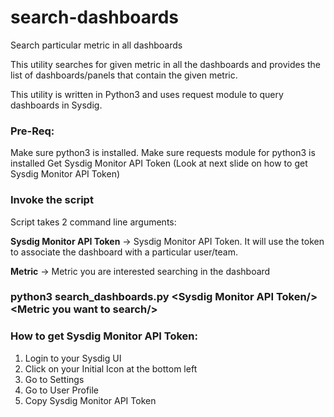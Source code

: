 # search-dashboards
Search particular metric in all dashboards


This utility searches for given metric in all the dashboards and provides the list of dashboards/panels that contain the given metric.

This utility is written in Python3 and uses request module to query dashboards in Sysdig.

### Pre-Req:
Make sure python3 is installed.
Make sure requests module for python3 is installed
Get Sysdig Monitor API Token (Look at next slide on how to get Sysdig Monitor API Token)


### Invoke the script
Script takes 2 command line arguments:

 **Sysdig Monitor API Token** -> Sysdig Monitor API Token. It will use the token to associate the dashboard with a particular user/team. 

 **Metric** -> Metric you are interested searching in the dashboard

### python3 search_dashboards.py \<Sysdig Monitor API Token/> \<Metric you want to search/> 



### How to get Sysdig Monitor API Token:

1. Login to your Sysdig UI
2. Click on your Initial Icon at the bottom left
3. Go to Settings
4. Go to User Profile
5. Copy Sysdig Monitor API Token
